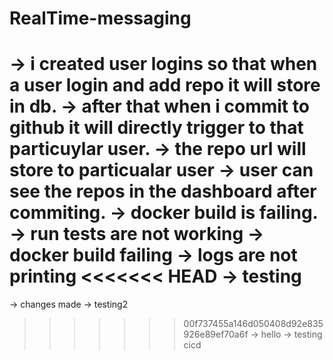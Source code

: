 # RealTime-messaging
-> i created user logins so that when a user login and add repo it will store in db.
-> after that when i commit to github it will directly trigger to that particuylar user.
-> the repo url will store to particualar user
-> user can see the repos in the dashboard after commiting.
-> docker build is failing.
-> run tests are not working
-> docker build failing
-> logs are not printing
<<<<<<< HEAD
-> testing
=======
-> changes made
-> testing2
>>>>>>> 00f737455a146d050408d92e835926e89ef70a6f
-> hello
-> testing cicd